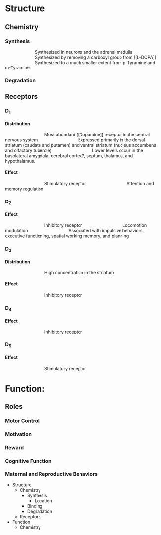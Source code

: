 # Structure
## Chemistry
### Synthesis
$\qquad$$\qquad$$\qquad$Synthesized in neurons and the adrenal medulla
$\qquad$$\qquad$$\qquad$Synthesized by removing a carboxyl group from [[L-DOPA]]
$\qquad$$\qquad$$\qquad$Synthesized to a much smaller extent from p-Tyramine and m-Tyramine
### Degradation
## Receptors
### D$_1$
#### Distribution
$\qquad$$\qquad$$\qquad$$\qquad$Most abundant [[Dopamine]] receptor in the central nervous system
$\qquad$$\qquad$$\qquad$$\qquad$Expressed primarily in the dorsal striatum (caudate and putamen) and ventral striatum (nucleus accumbens and olfactory tubercle)
$\qquad$$\qquad$$\qquad$$\qquad$Lower levels occur in the basolateral amygdala, cerebral cortex?, septum, thalamus, and hypothalamus.
#### Effect
$\qquad$$\qquad$$\qquad$$\qquad$Stimulatory receptor
$\qquad$$\qquad$$\qquad$$\qquad$Attention and memory regulation
$\qquad$$\qquad$$\qquad$$\qquad$
### D$_2$
#### Effect
$\qquad$$\qquad$$\qquad$$\qquad$Inhibitory receptor
$\qquad$$\qquad$$\qquad$$\qquad$Locomotion modulation
$\qquad$$\qquad$$\qquad$$\qquad$Associated with impulsive behaviors, executive functioning, spatial working memory, and planning
### D$_3$
#### Distribution
$\qquad$$\qquad$$\qquad$$\qquad$High concentration in the striatum
#### Effect
$\qquad$$\qquad$$\qquad$$\qquad$Inhibitory receptor
### D$_4$
#### Effect
$\qquad$$\qquad$$\qquad$$\qquad$Inhibitory receptor
### D$_5$
#### Effect
$\qquad$$\qquad$$\qquad$$\qquad$Stimulatory receptor

# Function:
## Roles
### Motor Control
### Motivation
### Reward
### Cognitive Function
### Maternal and Reproductive Behaviors



- Structure
	- Chemistry
		- Synthesis
			- Location
		- Binding
		- Degradation
	- Receptors
- Function
	- Chemistry